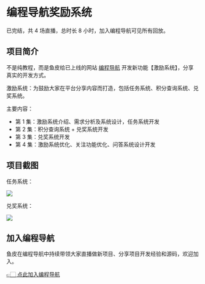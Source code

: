 # 编程导航奖励系统

已完结，共 4 场直播，总时长 8 小时，加入编程导航可见所有回放。

## 项目简介

不是纯教程，而是鱼皮给已上线的网站 [编程导航](https://www.codefather.cn) 开发新功能【激励系统】，分享真实的开发方式。

激励系统：为鼓励大家在平台分享内容而打造，包括任务系统、积分查询系统、兑奖系统。

主要内容：
- 第 1 集：激励系统介绍、需求分析及系统设计，任务系统开发
- 第 2 集：积分查询系统 + 兑奖系统开发
- 第 3 集：兑奖系统开发
- 第 4 集：激励系统优化、关注功能优化、问答系统设计开发

## 项目截图

任务系统：

![](https://www.codefather.cn/img/prize1.png)

兑奖系统：

![](https://www.codefather.cn/img/prize2.png)

## 加入编程导航

鱼皮在编程导航中持续带领大家直播做新项目、分享项目开发经验和源码，欢迎加入。

[👉🏻 点此加入编程导航](https://yuyuanweb.feishu.cn/wiki/SDtMwjR1DituVpkz5MLc3fZLnzb)

